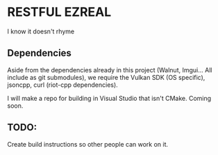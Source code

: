 # RESTFUL EZREAL

I know it doesn't rhyme

## Dependencies

Aside from the dependencies already in this project (Walnut, Imgui... All include as git submodules), we require the Vulkan SDK (OS specific), jsoncpp, curl (riot-cpp dependencies).

I will make a repo for building in Visual Studio that isn't CMake. Coming soon.

## TODO:

Create build instructions so other people can work on it.

